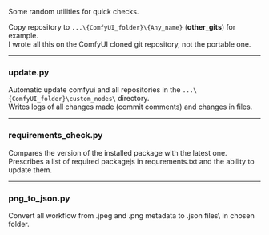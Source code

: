 Some random utilities for quick checks.

Copy repository to `...\{ComfyUI_folder}\{Any_name}` (**other_gits**) for example.\
I wrote all this on the ComfyUI cloned git repository, not the portable one.

---

### update.py
   
Automatic update comfyui and all repositories in the `...\{ComfyUI_folder}\custom_nodes\` directory.\
Writes logs of all changes made (commit comments) and changes in files.

---
### requirements_check.py
  
Compares the version of the installed package with the latest one.\
Prescribes a list of required packagejs in requrements.txt and the ability to update them.

   
---
### png_to_json.py

Convert all workflow from .jpeg and .png metadata to .json files\ in chosen folder.
